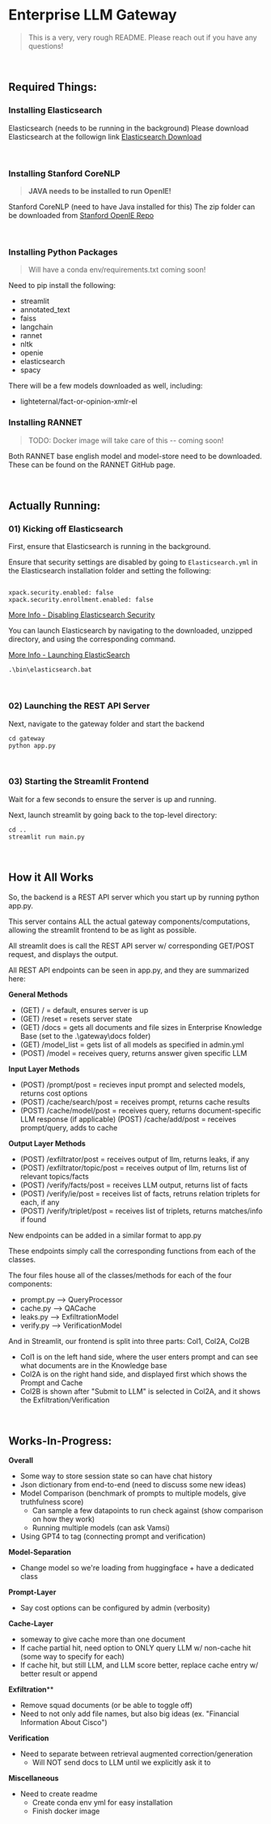 # Enterprise LLM Gateway 

> This is a very, very rough README. Please reach out if you have any questions! 

&nbsp; &nbsp;


## Required Things: 

### Installing Elasticsearch 

Elasticsearch (needs to be running in the background)
Please download Elasticsearch at the followign link [Elasticsearch Download](https://www.elastic.co/downloads/elasticsearch)

&nbsp; &nbsp;

### Installing Stanford CoreNLP 

> **JAVA needs to be installed to run OpenIE!**

Stanford CoreNLP (need to have Java installed for this)
The zip folder can be downloaded from [Stanford OpenIE Repo](https://stanfordnlp.github.io/CoreNLP/download.html)

&nbsp; &nbsp;

### Installing Python Packages 

> Will have a conda env/requirements.txt coming soon! 

Need to pip install the following: 

- streamlit 
- annotated_text
- faiss 
- langchain 
- rannet 
- nltk 
- openie 
- elasticsearch 
- spacy 

There will be a few models downloaded as well, including: 
- lighteternal/fact-or-opinion-xmlr-el 

### Installing RANNET 

> TODO: Docker image will take care of this -- coming soon! 

Both RANNET base english model and model-store need to be downloaded. These can be found on the RANNET GitHub page. 

&nbsp; &nbsp;


## Actually Running: 

### 01) Kicking off Elasticsearch

First, ensure that Elasticsearch is running in the background. 

Ensure that security settings are disabled by going to `Elasticsearch.yml` in the Elasticsearch installation folder and setting the following: 

```

xpack.security.enabled: false
xpack.security.enrollment.enabled: false
```

[More Info - Disabling Elasticsearch Security](https://discuss.elastic.co/t/disable-authentification-for-elasticsearch/304862/3)



You can launch Elasticsearch by navigating to the downloaded, unzipped directory, and using the corresponding command.

[More Info - Launching ElasticSearch](https://www.elastic.co/guide/en/elasticsearch/reference/current/starting-elasticsearch.htmls)

```
.\bin\elasticsearch.bat
```

&nbsp; &nbsp;


### 02) Launching the REST API Server

Next, navigate to the gateway folder and start the backend 

```
cd gateway
python app.py 
```

&nbsp; &nbsp;


### 03) Starting the Streamlit Frontend 

Wait for a few seconds to ensure the server is up and running. 

Next, launch streamlit by going back to the top-level directory: 

```
cd ..
streamlit run main.py
```

&nbsp; &nbsp;

## How it All Works 

So, the backend is a REST API server which you start up by running python app.py. 

This server contains ALL the actual gateway components/computations, allowing the streamlit frontend to be as light as possible. 

All streamlit does is call the REST API server w/ corresponding GET/POST request, and displays the output. 

All REST API endpoints can be seen in app.py, and they are summarized here: 

**General Methods**
- (GET) / = default, ensures server is up 
- (GET) /reset = resets server state 
- (GET) /docs = gets all documents and file sizes in Enterprise Knowledge Base (set to the .\gateway\docs folder)
- (GET) /model_list = gets list of all models as specified in admin.yml
- (POST) /model = receives query, returns answer given specific LLM 

**Input Layer Methods**
- (POST) /prompt/post = recieves input prompt and selected models, returns cost options 
- (POST) /cache/search/post = receives prompt, returns cache results 
- (POST) /cache/model/post = receives query, returns document-specific LLM response (if applicable) 
  (POST) /cache/add/post = receives prompt/query, adds to cache 

**Output Layer Methods** 
- (POST) /exfiltrator/post = receives output of llm, returns leaks, if any
- (POST) /exfiltrator/topic/post = receives output of llm, returns list of relevant topics/facts
- (POST) /verify/facts/post = receives LLM output, returns list of facts
- (POST) /verify/ie/post = receives list of facts, retruns relation triplets for each, if any 
- (POST) /verify/triplet/post = receives list of triplets, returns matches/info if found 

New endpoints can be added in a similar format to app.py 

These endpoints simply call the corresponding functions from each of the classes. 

The four files house all of the classes/methods for each of the four components: 
- prompt.py --> QueryProcessor
- cache.py --> QACache
- leaks.py --> ExfiltrationModel
- verify.py --> VerificationModel 

And in Streamlit, our frontend is split into three parts: Col1, Col2A, Col2B
- Col1 is on the left hand side, where the user enters prompt and can see what documents are in the Knowledge base 
- Col2A is on the right hand side, and displayed first which shows the Prompt and Cache 
- Col2B is shown after "Submit to LLM" is selected in Col2A, and it shows the Exfiltration/Verification

&nbsp; &nbsp;

## Works-In-Progress: 

**Overall**
- Some way to store session state so can have chat history 
- Json dictionary from end-to-end (need to discuss some new ideas)
- Model Comparison (benchmark of prompts to multiple models, give truthfulness score)
  - Can sample a few datapoints to run check against (show comparison on how they work)
  - Running multiple models (can ask Vamsi)
- Using GPT4 to tag (connecting prompt and verification)

**Model-Separation**
- Change model so we're loading from huggingface + have a dedicated class

**Prompt-Layer**
- Say cost options can be configured by admin (verbosity)

**Cache-Layer**
- someway to give cache more than one document 
- If cache partial hit, need option to ONLY query LLM w/ non-cache hit (some way to specify for each)
- If cache hit, but still LLM, and LLM score better, replace cache entry w/ better result or append

**Exfiltration****
  - Remove squad documents (or be able to toggle off)
  - Need to not only add file names, but also big ideas (ex. "Financial Information About Cisco") 

**Verification** 
- Need to separate between retrieval augmented correction/generation
  - Will NOT send docs to LLM until we explicitly ask it to


**Miscellaneous**
- Need to create readme
  - Create conda env yml for easy installation
  - Finish docker image 

